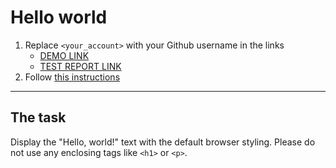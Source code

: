 # Hello world
1. Replace `<your_account>` with your Github username in the links
    - [DEMO LINK](https://Lara-l-art.github.io/layout_hello-world/) <br>
    - [TEST REPORT LINK](https://Lara-l-art.github.io/layout_hello-world/report/html_report/)
2. Follow [this instructions](https://mate-academy.github.io/layout_task-guideline/)
___

## The task
Display the "Hello, world!" text with the default browser styling. Please do not
use any enclosing tags like `<h1>` or `<p>`.

